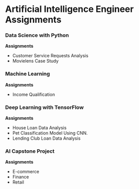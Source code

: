 <h1>Artificial Intelligence Engineer Assignments </h1>


<h3>Data Science with Python</h3> 
    <b>Assignments</b><br>
        <ul>
            <li>Customer Service Requests Analysis</li>
            <li>Movielens Case Study</li>
        </ul>

<h3>Machine Learning</h3>
    <b>Assignments</b><br>
    <ul>
        <li>Income Qualification</li>
    </ul>

<h3>Deep Learning with TensorFlow</h3>
 <b>Assignments</b><br>
    <ul>
        <li>House Loan Data Analysis</li>
        <li> Pet Classification Model Using CNN.</li>
        <li>Lending Club Loan Data Analysis</li>
    </ul>

<h3>AI Capstone Project</h3>
 <b>Assignments</b><br>
     <ul>
            <li>E-commerce</li>
            <li>Finance</li>
            <li>Retail</li>
    </ul>

